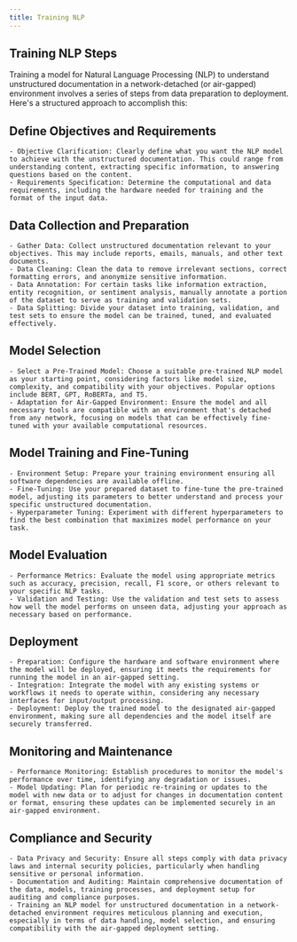```yaml
---
title: Training NLP
---
```


## Training NLP Steps

Training a model for Natural Language Processing (NLP) to understand unstructured documentation in a network-detached (or air-gapped) environment involves a series of steps from data preparation to deployment. Here's a structured approach to accomplish this:

## Define Objectives and Requirements

    - Objective Clarification: Clearly define what you want the NLP model to achieve with the unstructured documentation. This could range from understanding content, extracting specific information, to answering questions based on the content.
    - Requirements Specification: Determine the computational and data requirements, including the hardware needed for training and the format of the input data.

## Data Collection and Preparation

    - Gather Data: Collect unstructured documentation relevant to your objectives. This may include reports, emails, manuals, and other text documents.
    - Data Cleaning: Clean the data to remove irrelevant sections, correct formatting errors, and anonymize sensitive information.
    - Data Annotation: For certain tasks like information extraction, entity recognition, or sentiment analysis, manually annotate a portion of the dataset to serve as training and validation sets.
    - Data Splitting: Divide your dataset into training, validation, and test sets to ensure the model can be trained, tuned, and evaluated effectively.

## Model Selection

    - Select a Pre-Trained Model: Choose a suitable pre-trained NLP model as your starting point, considering factors like model size, complexity, and compatibility with your objectives. Popular options include BERT, GPT, RoBERTa, and T5.
    - Adaptation for Air-Gapped Environment: Ensure the model and all necessary tools are compatible with an environment that's detached from any network, focusing on models that can be effectively fine-tuned with your available computational resources.

## Model Training and Fine-Tuning

    - Environment Setup: Prepare your training environment ensuring all software dependencies are available offline.
    - Fine-Tuning: Use your prepared dataset to fine-tune the pre-trained model, adjusting its parameters to better understand and process your specific unstructured documentation.
    - Hyperparameter Tuning: Experiment with different hyperparameters to find the best combination that maximizes model performance on your task.

## Model Evaluation

    - Performance Metrics: Evaluate the model using appropriate metrics such as accuracy, precision, recall, F1 score, or others relevant to your specific NLP tasks.
    - Validation and Testing: Use the validation and test sets to assess how well the model performs on unseen data, adjusting your approach as necessary based on performance.

## Deployment

    - Preparation: Configure the hardware and software environment where the model will be deployed, ensuring it meets the requirements for running the model in an air-gapped setting.
    - Integration: Integrate the model with any existing systems or workflows it needs to operate within, considering any necessary interfaces for input/output processing.
    - Deployment: Deploy the trained model to the designated air-gapped environment, making sure all dependencies and the model itself are securely transferred.

## Monitoring and Maintenance

    - Performance Monitoring: Establish procedures to monitor the model's performance over time, identifying any degradation or issues.
    - Model Updating: Plan for periodic re-training or updates to the model with new data or to adjust for changes in documentation content or format, ensuring these updates can be implemented securely in an air-gapped environment.

## Compliance and Security

    - Data Privacy and Security: Ensure all steps comply with data privacy laws and internal security policies, particularly when handling sensitive or personal information.
    - Documentation and Auditing: Maintain comprehensive documentation of the data, models, training processes, and deployment setup for auditing and compliance purposes.
    - Training an NLP model for unstructured documentation in a network-detached environment requires meticulous planning and execution, especially in terms of data handling, model selection, and ensuring compatibility with the air-gapped deployment setting.
